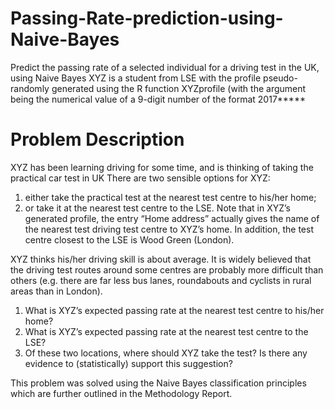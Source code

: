 # Passing-Rate-prediction-using-Naive-Bayes
Predict the passing rate of a selected individual for a driving test in the UK, using Naive Bayes
XYZ is a student from LSE with the profile pseudo-randomly generated using the R function XYZprofile (with the argument being the numerical value of a 9-digit number of the format 2017*****

# Problem Description
XYZ has been learning driving for some time, and is thinking of taking the practical car test in UK
There are two sensible options for XYZ:
1. either take the practical test at the nearest test centre to his/her home;
2. or take it at the nearest test centre to the LSE.
Note that in XYZ’s generated profile, the entry “Home address” actually gives the name of the nearest test driving test centre to XYZ’s home. In addition, the test centre closest to the LSE is Wood Green (London).

XYZ thinks his/her driving skill is about average. It is widely believed that the driving test routes around some centres are probably more difficult than others (e.g. there are far less bus lanes, roundabouts and cyclists in rural areas than in London).

1. What is XYZ’s expected passing rate at the nearest test centre to his/her home?
2. What is XYZ’s expected passing rate at the nearest test centre to the LSE?
3. Of these two locations, where should XYZ take the test? Is there any evidence to (statistically)
support this suggestion?

This problem was solved using the Naive Bayes classification principles which are further outlined in the Methodology Report.
